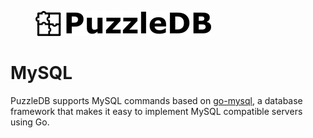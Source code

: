 <figure>
<img src="img/logo.png" alt="logo" />
</figure>

# MySQL

PuzzleDB supports MySQL commands based on [go-mysql](https://github.com/cybergarage/go-mysql), a database framework that makes it easy to implement MySQL compatible servers using Go.
